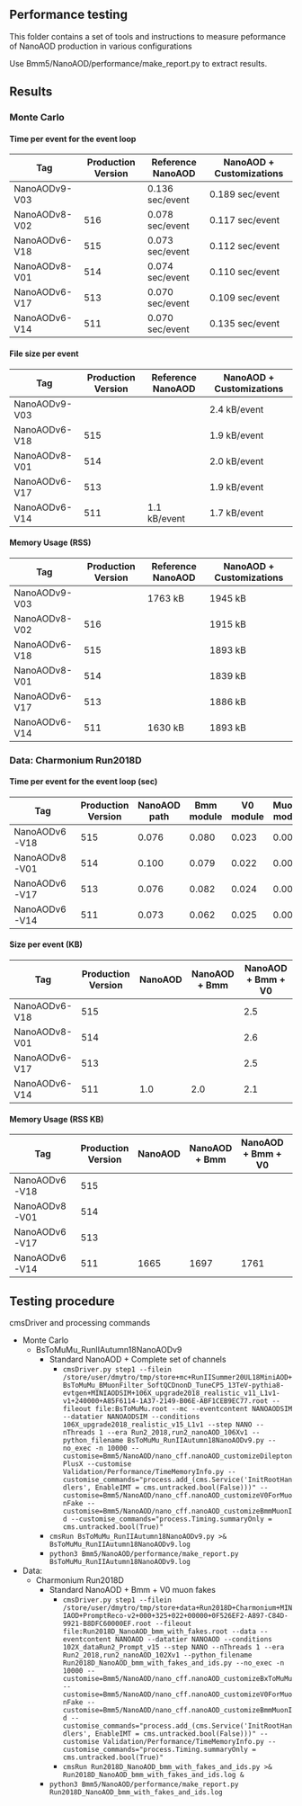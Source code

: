 ## Performance testing
This folder contains a set of tools and instructions to measure 
peformance of NanoAOD production in various configurations

Use Bmm5/NanoAOD/performance/make_report.py to extract results.

## Results
### Monte Carlo
#### Time per event for the event loop
| Tag           | Production Version | Reference NanoAOD | NanoAOD + Customizations |
| ------------- | ------------------ | ----------------- | ------------------------ |
| NanoAODv9-V03 |                    |  0.136 sec/event  |       0.189 sec/event    |
| NanoAODv8-V02 |      516           |  0.078 sec/event  |       0.117 sec/event    |
| NanoAODv6-V18 |      515           |  0.073 sec/event  |       0.112 sec/event    |
| NanoAODv8-V01 |      514           |  0.074 sec/event  |       0.110 sec/event    |
| NanoAODv6-V17 |      513           |  0.070 sec/event  |       0.109 sec/event    |
| NanoAODv6-V14 |      511           |  0.070 sec/event  |       0.135 sec/event    |

#### File size per event 
| Tag           | Production Version | Reference NanoAOD | NanoAOD + Customizations |
| ------------- | ------------------ | ----------------- | ------------------------ | 
| NanoAODv9-V03 |                    |                   |         2.4 kB/event     | 
| NanoAODv6-V18 |      515           |                   |         1.9 kB/event     |
| NanoAODv8-V01 |      514           |                   |         2.0 kB/event     |
| NanoAODv6-V17 |      513           |                   |         1.9 kB/event     |
| NanoAODv6-V14 |      511           |   1.1 kB/event    |         1.7 kB/event     |

#### Memory Usage (RSS)
| Tag           | Production Version | Reference NanoAOD | NanoAOD + Customizations |
| ------------- | ------------------ | ----------------- | ------------------------ |
| NanoAODv9-V03 |                    |      1763 kB      |         1945 kB          |
| NanoAODv8-V02 |      516           |                   |         1915 kB          |
| NanoAODv6-V18 |      515           |                   |         1893 kB          |
| NanoAODv8-V01 |      514           |                   |         1839 kB          |
| NanoAODv6-V17 |      513           |                   |         1886 kB          |
| NanoAODv6-V14 |      511           |      1630 kB      |         1893 kB          |

### Data: Charmonium Run2018D
#### Time per event for the event loop (sec)
| Tag           | Production Version | NanoAOD path | Bmm module | V0 module | MuonId module |
| ------------- | ------------------ | ------------ | ---------- | --------- | ------------- |
| NanoAODv6-V18 |      515           |     0.076    |    0.080   |    0.023  |    0.000      |
| NanoAODv8-V01 |      514           |     0.100    |    0.079   |    0.022  |    0.000      |
| NanoAODv6-V17 |      513           |     0.076    |    0.082   |    0.024  |    0.000      |
| NanoAODv6-V14 |      511           |     0.073    |    0.062   |    0.025  |    0.000      |

#### Size per event (KB)
| Tag           | Production Version | NanoAOD | NanoAOD + Bmm | NanoAOD + Bmm + V0 |
| ------------- | ------------------ | ------- |-------------- | ------------------ | 
| NanoAODv6-V18 |      515           |         |               |       2.5          |
| NanoAODv8-V01 |      514           |         |               |       2.6          |
| NanoAODv6-V17 |      513           |         |               |       2.5          |
| NanoAODv6-V14 |      511           |   1.0   |     2.0       |       2.1          |

#### Memory Usage (RSS KB)
| Tag           | Production Version | NanoAOD | NanoAOD + Bmm | NanoAOD + Bmm + V0 | NanoAOD + Bmm + V0 + Id |
| ------------- | ------------------ | ------- | ------------- | ------------------ | ----------------------- |
| NanoAODv6-V18 |      515           |         |               |                    |         1785            |
| NanoAODv8-V01 |      514           |         |               |                    |         1790            |
| NanoAODv6-V17 |      513           |         |               |                    |         1794            |
| NanoAODv6-V14 |      511           |   1665  |     1697      |      1761          |         1799            |


## Testing procedure
cmsDriver and processing commands
* Monte Carlo
   * BsToMuMu_RunIIAutumn18NanoAODv9
      * Standard NanoAOD + Complete set of channels
         * ```cmsDriver.py step1 --filein /store/user/dmytro/tmp/store+mc+RunIISummer20UL18MiniAOD+BsToMuMu_BMuonFilter_SoftQCDnonD_TuneCP5_13TeV-pythia8-evtgen+MINIAODSIM+106X_upgrade2018_realistic_v11_L1v1-v1+240000+A85F6114-1A37-2149-B06E-ABF1CEB9EC77.root --fileout file:BsToMuMu.root --mc --eventcontent NANOAODSIM --datatier NANOAODSIM --conditions 106X_upgrade2018_realistic_v15_L1v1 --step NANO --nThreads 1 --era Run2_2018,run2_nanoAOD_106Xv1 --python_filename BsToMuMu_RunIIAutumn18NanoAODv9.py --no_exec -n 10000 --customise=Bmm5/NanoAOD/nano_cff.nanoAOD_customizeDileptonPlusX --customise Validation/Performance/TimeMemoryInfo.py --customise_commands="process.add_(cms.Service('InitRootHandlers', EnableIMT = cms.untracked.bool(False)))" --customise=Bmm5/NanoAOD/nano_cff.nanoAOD_customizeV0ForMuonFake --customise=Bmm5/NanoAOD/nano_cff.nanoAOD_customizeBmmMuonId --customise_commands="process.Timing.summaryOnly = cms.untracked.bool(True)"```
	 * ```cmsRun BsToMuMu_RunIIAutumn18NanoAODv9.py >& BsToMuMu_RunIIAutumn18NanoAODv9.log```
	 * ```python3 Bmm5/NanoAOD/performance/make_report.py BsToMuMu_RunIIAutumn18NanoAODv9.log```
* Data:
   * Charmonium Run2018D
      * Standard NanoAOD + Bmm + V0 muon fakes
         * ```cmsDriver.py step1 --filein /store/user/dmytro/tmp/store+data+Run2018D+Charmonium+MINIAOD+PromptReco-v2+000+325+022+00000+0F526EF2-A897-C84D-9921-B8DFC60000EF.root --fileout file:Run2018D_NanoAOD_bmm_with_fakes.root --data --eventcontent NANOAOD --datatier NANOAOD --conditions 102X_dataRun2_Prompt_v15 --step NANO --nThreads 1 --era Run2_2018,run2_nanoAOD_102Xv1 --python_filename Run2018D_NanoAOD_bmm_with_fakes_and_ids.py --no_exec -n 10000 --customise=Bmm5/NanoAOD/nano_cff.nanoAOD_customizeBxToMuMu --customise=Bmm5/NanoAOD/nano_cff.nanoAOD_customizeV0ForMuonFake --customise=Bmm5/NanoAOD/nano_cff.nanoAOD_customizeBmmMuonId --customise_commands="process.add_(cms.Service('InitRootHandlers', EnableIMT = cms.untracked.bool(False)))" --customise Validation/Performance/TimeMemoryInfo.py --customise_commands="process.Timing.summaryOnly = cms.untracked.bool(True)"```
         * ```cmsRun Run2018D_NanoAOD_bmm_with_fakes_and_ids.py >& Run2018D_NanoAOD_bmm_with_fakes_and_ids.log &```
	 * ```python3 Bmm5/NanoAOD/performance/make_report.py Run2018D_NanoAOD_bmm_with_fakes_and_ids.log```
